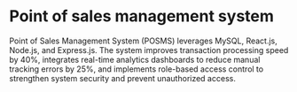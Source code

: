 # Point of sales management system
 Point of Sales Management System (POSMS) leverages MySQL, React.js, Node.js, and Express.js. The system improves transaction processing speed by 40%, integrates real-time analytics dashboards to reduce manual tracking errors by 25%, and implements role-based access control to strengthen system security and prevent unauthorized access.
